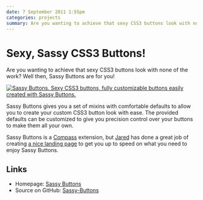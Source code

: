 ```yaml
---
date: 7 September 2011 1:55pm
categories: projects
summary: Are you wanting to achieve that sexy CSS3 buttons look with none of the work? Well then, Sassy Buttons are for you!
---
```


# Sexy, Sassy CSS3 Buttons!

Are you wanting to achieve that sexy CSS3 buttons look with none of the work? Well then, Sassy Buttons are for you!

<a href="http://jaredhardy.com/sassy-buttons/"><img src="/attachments/sassy-buttons.png" class="full" alt="Sassy Buttons. Sexy CSS3 buttons, fully customizable buttons easily created with Sassy Buttons." /></a>

Sassy Buttons gives you a set of mixins with comfortable defaults to allow you to create your custom CSS3 button look with ease. The provided defaults can be customized to give you precision control over your buttons to make them all your own.

Sassy Buttons is a [Compass](http://compass-style.org/) extension, but [Jared](http://jaredhardy.com/) has done a great job of creating [a nice landing page](http://jaredhardy.com/sassy-buttons/) to get you up to speed on what you need to enjoy Sassy Buttons.

## Links

* Homepage: [Sassy Buttons](http://jaredhardy.com/sassy-buttons/)
* Source on GitHub: [Sassy-Buttons](https://github.com/jhardy/Sassy-Buttons)
